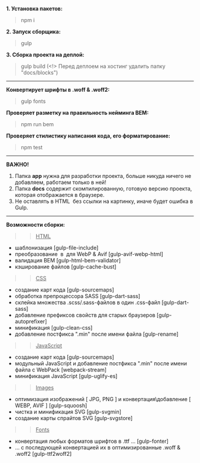 **1. Установка пакетов:**
> npm i

**2. Запуск сборщика:**
> gulp

**3. Сборка проекта на деплой:**
> gulp build (<!> Перед деплоем на хостинг удалить папку "docs/blocks")
---

**Конвертирует шрифты в .woff & .woff2:** 
> gulp fonts

**Проверяет разметку на правильность нейминга BEM:** 
> npm run bem

**Проверяет стилистику написания кода, его форматирование:** 
> npm test

---
**ВАЖНО!**  
1. Папка **app** нужна для разработки проекта, больше никуда ничего не добавляем, работаем только в ней!  
2. Папка **docs** содержит скомпилированную, готовую версию проекта, которая отображается в браузере.
3. Не оставлять в HTML <img> без ссылки на картинку, иначе будет ошибка в Gulp.

---
**Возможности сборки:**
>> <u>HTML</u>
* шаблонизация [gulp-file-include]
* преобразование <img> в <picture><source><img></picture> для WebP & Avif [gulp-avif-webp-html]
* валидация BEM [gulp-html-bem-validator]
* кэширование файлов [gulp-cache-bust]

>> <u>CSS</u>
* создание карт кода [gulp-sourcemaps]
* обработка препроцессора SASS [gulp-dart-sass]
* склейка множества .scss/.sass-файлов в один .css-файл [gulp-dart-sass]
* добавление префиксов свойств для старых браузеров [gulp-autoprefixer]
* минификация [gulp-clean-css]
* добавление постфикса ".min" после имени файла [gulp-rename]

>> <u>JavaScript</u>
* создание карт кода [gulp-sourcemaps]
* модульный JavaScript и добавление постфикса ".min" после имени файла с WebPack [webpack-stream]
* минификация JavaScript [gulp-uglify-es]

>> <u>Images</u>
* оптимизация изображений [ JPG, PNG ] и конвертация\добавление [ WEBP, AVIF ] [gulp-squoosh]
* чистка и минификация SVG [gulp-svgmin]
* создание карты спрайтов SVG [gulp-svgstore]

>> <u>Fonts</u>
* конвертация любых форматов шрифтов в .ttf … [gulp-fonter]
* … с последующей конвертацией их в оптимизированные .woff & .woff2 [gulp-ttf2woff2]